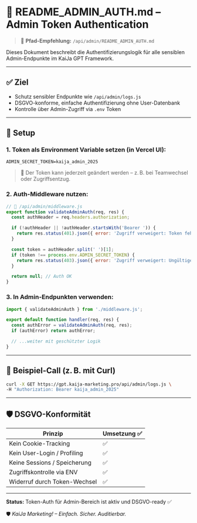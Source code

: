 # 🔐 README\_ADMIN\_AUTH.md – Admin Token Authentication

> 📁 **Pfad-Empfehlung:** `/api/admin/README_ADMIN_AUTH.md`

Dieses Dokument beschreibt die Authentifizierungslogik für alle sensiblen Admin-Endpunkte im KaiJa GPT Framework.

---

## ✅ Ziel

* Schutz sensibler Endpunkte wie `/api/admin/logs.js`
* DSGVO-konforme, einfache Authentifizierung ohne User-Datenbank
* Kontrolle über Admin-Zugriff via `.env` Token

---

## 🔧 Setup

### 1. **Token als Environment Variable setzen** (in Vercel UI):

```env
ADMIN_SECRET_TOKEN=kaija_admin_2025
```

> 🔐 Der Token kann jederzeit geändert werden – z. B. bei Teamwechsel oder Zugriffsentzug.

### 2. **Auth-Middleware nutzen:**

```js
// 📁 /api/admin/middleware.js
export function validateAdminAuth(req, res) {
  const authHeader = req.headers.authorization;

  if (!authHeader || !authHeader.startsWith('Bearer ')) {
    return res.status(401).json({ error: 'Zugriff verweigert: Token fehlt.' });
  }

  const token = authHeader.split(' ')[1];
  if (token !== process.env.ADMIN_SECRET_TOKEN) {
    return res.status(403).json({ error: 'Zugriff verweigert: Ungültiger Token.' });
  }

  return null; // Auth OK
}
```

### 3. **In Admin-Endpunkten verwenden:**

```js
import { validateAdminAuth } from './middleware.js';

export default function handler(req, res) {
  const authError = validateAdminAuth(req, res);
  if (authError) return authError;

  // ...weiter mit geschützter Logik
}
```

---

## 🧪 Beispiel-Call (z. B. mit Curl)

```bash
curl -X GET https://gpt.kaija-marketing.pro/api/admin/logs.js \
-H "Authorization: Bearer kaija_admin_2025"
```

---

## 🛡 DSGVO-Konformität

| Prinzip                      | Umsetzung ✅ |
| ---------------------------- | ----------- |
| Kein Cookie-Tracking         | ✅           |
| Kein User-Login / Profiling  | ✅           |
| Keine Sessions / Speicherung | ✅           |
| Zugriffskontrolle via ENV    | ✅           |
| Widerruf durch Token-Wechsel | ✅           |

---

**Status:** Token-Auth für Admin-Bereich ist aktiv und DSGVO-ready ✅

🛡️ *KaiJa Marketing! – Einfach. Sicher. Auditierbar.*
